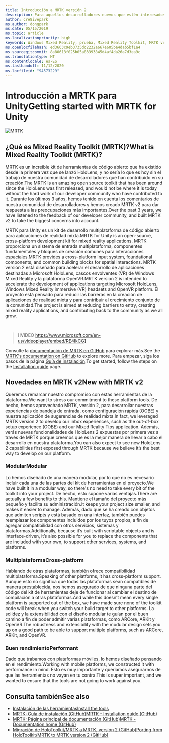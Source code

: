 ```yaml
---
title: Introducción a MRTK versión 2
description: Para aquellos desarrolladores nuevos que estén interesados en aprovechar MRTK
author: cre8ivepark
ms.author: dongpark
ms.date: 05/15/2019
ms.topic: article
ms.localizationpriority: high
keywords: Windows Mixed Reality, prueba, Mixed Reality Toolkit, MRTK versión 2, MRTK, herramientas, SDK, HoloLens, HoloLens 2
ms.openlocfilehash: ed3663c9eb3735dc2232a667e605ba4dab5bf1a4
ms.sourcegitcommit: 8a80613f025b05a83393845d4af4da26a7d3ea9c
ms.translationtype: HT
ms.contentlocale: es-ES
ms.lasthandoff: 11/12/2020
ms.locfileid: "94573229"
---
```

# <a name="getting-started-with-mrtk-for-unity"></a><span data-ttu-id="40bf4-104">Introducción a MRTK para Unity</span><span class="sxs-lookup"><span data-stu-id="40bf4-104">Getting started with MRTK for Unity</span></span>
![MRTK](../../design/images/MRTK_UX_Hero.png)

## <a name="what-is-mixed-reality-toolkit-mrtk"></a><span data-ttu-id="40bf4-106">¿Qué es Mixed Reality Toolkit (MRTK)?</span><span class="sxs-lookup"><span data-stu-id="40bf4-106">What is Mixed Reality Toolkit (MRTK)?</span></span>
<span data-ttu-id="40bf4-107">MRTK es un increíble kit de herramientas de código abierto que ha existido desde la primera vez que se lanzó HoloLens, y no sería lo que es hoy sin el trabajo de nuestra comunidad de desarrolladores que han contribuido en su creación.</span><span class="sxs-lookup"><span data-stu-id="40bf4-107">The MRTK is an amazing open source toolkit that has been around since the HoloLens was first released, and would not be where it is today without the hard work of our developer community who have contributed to it.</span></span> <span data-ttu-id="40bf4-108">Durante los últimos 3 años, hemos tenido en cuenta los comentarios de nuestra comunidad de desarrolladores y hemos creado MRTK v2 para dar respuesta a las preocupaciones más importantes.</span><span class="sxs-lookup"><span data-stu-id="40bf4-108">Over the past 3 years, we have listened to the feedback of our developer community, and built MRTK v2 to take the biggest concerns into account.</span></span>  

<span data-ttu-id="40bf4-109">MRTK para Unity es un kit de desarrollo multiplataforma de código abierto para aplicaciones de realidad mixta.</span><span class="sxs-lookup"><span data-stu-id="40bf4-109">MRTK for Unity is an open-source, cross-platform development kit for mixed reality applications.</span></span> <span data-ttu-id="40bf4-110">MRTK proporciona un sistema de entrada multiplataforma, componentes fundamentales y bloques de creación comunes para interacciones espaciales.</span><span class="sxs-lookup"><span data-stu-id="40bf4-110">MRTK provides a cross-platform input system, foundational components, and common building blocks for spatial interactions.</span></span> <span data-ttu-id="40bf4-111">MRTK versión 2 está diseñado para acelerar el desarrollo de aplicaciones destinadas a Microsoft HoloLens, cascos envolventes (VR) de Windows Mixed Reality y la plataforma OpenVR.</span><span class="sxs-lookup"><span data-stu-id="40bf4-111">MRTK version 2 is intended to accelerate the development of applications targeting Microsoft HoloLens, Windows Mixed Reality immersive (VR) headsets and OpenVR platform.</span></span> <span data-ttu-id="40bf4-112">El proyecto está pensado para reducir las barreras en la creación de aplicaciones de realidad mixta y para contribuir al crecimiento conjunto de la comunidad.</span><span class="sxs-lookup"><span data-stu-id="40bf4-112">The project is aimed at reducing barriers to entry, creating mixed reality applications, and contributing back to the community as we all grow.</span></span>

<br>

> [!VIDEO https://www.microsoft.com/en-us/videoplayer/embed/RE4IkCG]

<span data-ttu-id="40bf4-113">Consulte la [documentación de MRTK en GitHub](https://microsoft.github.io/MixedRealityToolkit-Unity/README.html) para explorar más.</span><span class="sxs-lookup"><span data-stu-id="40bf4-113">See the [MRTK's documentation on GitHub](https://microsoft.github.io/MixedRealityToolkit-Unity/README.html) to explore more.</span></span> <span data-ttu-id="40bf4-114">Para empezar, siga los pasos de la página [Guía de instalación](https://microsoft.github.io/MixedRealityToolkit-Unity/Documentation/Installation.html).</span><span class="sxs-lookup"><span data-stu-id="40bf4-114">To get started, follow the steps on the [Installation guide](https://microsoft.github.io/MixedRealityToolkit-Unity/Documentation/Installation.html) page.</span></span>


## <a name="new-with-mrtk-v2"></a><span data-ttu-id="40bf4-115">Novedades en MRTK v2</span><span class="sxs-lookup"><span data-stu-id="40bf4-115">New with MRTK v2</span></span>
<span data-ttu-id="40bf4-116">Queremos remarcar nuestro compromiso con estas herramientas de la plataforma.</span><span class="sxs-lookup"><span data-stu-id="40bf4-116">We want to stress our commitment to these platform tools.</span></span>  <span data-ttu-id="40bf4-117">De hecho, hemos aprovechado MRTK, versión 2, para desarrollar nuestras experiencias de bandeja de entrada, como configuración rápida (OOBE) y nuestra aplicación de sugerencias de realidad mixta.</span><span class="sxs-lookup"><span data-stu-id="40bf4-117">In fact, we leveraged MRTK version 2 to develop our inbox experiences, such as the out-of-box setup experience (OOBE) and our Mixed Reality Tips application.</span></span> <span data-ttu-id="40bf4-118">Además, verás nuevas funcionalidades de HoloLens 2 expuestas por primera vez a través de MRTK porque creemos que es la mejor manera de llevar a cabo el desarrollo en nuestra plataforma.</span><span class="sxs-lookup"><span data-stu-id="40bf4-118">You can also expect to see new HoloLens 2 capabilities first exposed through MRTK because we believe it’s the best way to develop on our platform.</span></span> 

### <a name="modular"></a><span data-ttu-id="40bf4-119">Modular</span><span class="sxs-lookup"><span data-stu-id="40bf4-119">Modular</span></span>
<span data-ttu-id="40bf4-120">Lo hemos diseñado de una manera modular, por lo que no es necesario incluir cada una de las partes del kit de herramientas en el proyecto.</span><span class="sxs-lookup"><span data-stu-id="40bf4-120">We have built it in a modular way, so there's no need to take every bit of the toolkit into your project.</span></span>  <span data-ttu-id="40bf4-121">De hecho, esto supone varias ventajas.</span><span class="sxs-lookup"><span data-stu-id="40bf4-121">There are actually a few benefits to this.</span></span>  <span data-ttu-id="40bf4-122">Mantiene el tamaño del proyecto más pequeño y facilita su administración.</span><span class="sxs-lookup"><span data-stu-id="40bf4-122">It keeps your project size smaller, and makes it easier to manage.</span></span>  <span data-ttu-id="40bf4-123">Además, dado que se ha creado con objetos que admiten scripts y está basado en una interfaz, también puedes reemplazar los componentes incluidos por los tuyos propios, a fin de agregar compatibilidad con otros servicios, sistemas y plataformas.</span><span class="sxs-lookup"><span data-stu-id="40bf4-123">Additionally, because it’s built with scriptable objects and is interface-driven, it’s also possible for you to replace the components that are included with your own, to support other services, systems, and platforms.</span></span>

### <a name="cross-platform"></a><span data-ttu-id="40bf4-124">Multiplataforma</span><span class="sxs-lookup"><span data-stu-id="40bf4-124">Cross-platform</span></span>
<span data-ttu-id="40bf4-125">Hablando de otras plataformas, también ofrece compatibilidad multiplataforma.</span><span class="sxs-lookup"><span data-stu-id="40bf4-125">Speaking of other platforms, it has cross-platform support.</span></span>  <span data-ttu-id="40bf4-126">Aunque esto no significa que todas las plataformas sean compatibles de manera prestablecida, nos hemos asegurado de que ninguna parte del código del kit de herramientas deje de funcionar al cambiar el destino de compilación a otras plataformas.</span><span class="sxs-lookup"><span data-stu-id="40bf4-126">And while this doesn’t mean every single platform is supported out of the box, we have made sure none of the toolkit code will break when you switch your build target to other platforms.</span></span>  <span data-ttu-id="40bf4-127">La solidez y la extensibilidad con el diseño modular te guían por el buen camino a fin de poder admitir varias plataformas, como ARCore, ARKit y OpenVR.</span><span class="sxs-lookup"><span data-stu-id="40bf4-127">The robustness and extensibility with the modular design sets you up on a good path to be able to support multiple platforms, such as ARCore, ARKit, and OpenVR.</span></span>

### <a name="performant"></a><span data-ttu-id="40bf4-128">Buen rendimiento</span><span class="sxs-lookup"><span data-stu-id="40bf4-128">Performant</span></span>
<span data-ttu-id="40bf4-129">Dado que trabamos con plataformas móviles, lo hemos diseñado pensando en el rendimiento.</span><span class="sxs-lookup"><span data-stu-id="40bf4-129">Working with mobile platforms, we constructed it with performance in mind.</span></span>  <span data-ttu-id="40bf4-130">Esto es muy importante y queríamos asegurarnos de que las herramientas no vayan en tu contra.</span><span class="sxs-lookup"><span data-stu-id="40bf4-130">This is super important, and we wanted to ensure that the tools are not going to work against you.</span></span>

## <a name="see-also"></a><span data-ttu-id="40bf4-131">Consulta también</span><span class="sxs-lookup"><span data-stu-id="40bf4-131">See also</span></span>
* [<span data-ttu-id="40bf4-132">Instalación de las herramientas</span><span class="sxs-lookup"><span data-stu-id="40bf4-132">Install the tools</span></span>](../install-the-tools.md)
* [<span data-ttu-id="40bf4-133">MRTK: Guía de instalación (GitHub)</span><span class="sxs-lookup"><span data-stu-id="40bf4-133">MRTK - Installation guide (GitHub)</span></span>](https://microsoft.github.io/MixedRealityToolkit-Unity/Documentation/Installation.html)
* [<span data-ttu-id="40bf4-134">MRTK: Página principal de documentación (GitHub)</span><span class="sxs-lookup"><span data-stu-id="40bf4-134">MRTK - Documentation home (GitHub)</span></span>](https://microsoft.github.io/MixedRealityToolkit-Unity/README.html)
* [<span data-ttu-id="40bf4-135">Migración de HoloToolkit/MRTK a MRTK, versión 2 (GitHub)</span><span class="sxs-lookup"><span data-stu-id="40bf4-135">Porting from HoloToolkit/MRTK to MRTK version 2 (GitHub)</span></span>](https://microsoft.github.io/MixedRealityToolkit-Unity/Documentation/HTKToMRTKPortingGuide.html)
